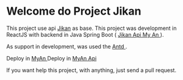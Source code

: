 # Welcome do Project Jikan

This project use api <a href = 'https://jikan.docs.apiary.io/'> Jikan</a> as base. This project was development in ReactJS with backend in Java Spring Boot ( <a href = 'https://github.com/MrVictor42/apiJikan'> Jikan Api My An </a> ).

As support in development, was used the <a href = 'https://ant.design/'> Antd </a>.

Deploy in <a href = 'https://myan.netlify.app/'> MyAn </a>
Deploy in <a href = 'https://myan-api.herokuapp.com/'> MyAn Api</a>

If you want help this project, with anything, just send a pull request.